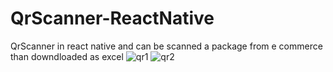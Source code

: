 # QrScanner-ReactNative
QrScanner in react native and can be scanned a package from e commerce than downdloaded as excel
![qr1](https://github.com/Dito-7/QrScanner-ReactNative/assets/112498814/7ac57450-2c84-4464-b99d-0b2cd702b1d6)
![qr2](https://github.com/Dito-7/QrScanner-ReactNative/assets/112498814/290b4eee-0b8e-4bc7-bc30-45f97c954f65)
